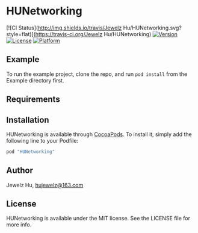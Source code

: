 # HUNetworking

[![CI Status](http://img.shields.io/travis/Jewelz Hu/HUNetworking.svg?style=flat)](https://travis-ci.org/Jewelz Hu/HUNetworking)
[![Version](https://img.shields.io/cocoapods/v/HUNetworking.svg?style=flat)](http://cocoapods.org/pods/HUNetworking)
[![License](https://img.shields.io/cocoapods/l/HUNetworking.svg?style=flat)](http://cocoapods.org/pods/HUNetworking)
[![Platform](https://img.shields.io/cocoapods/p/HUNetworking.svg?style=flat)](http://cocoapods.org/pods/HUNetworking)

## Example

To run the example project, clone the repo, and run `pod install` from the Example directory first.

## Requirements

## Installation

HUNetworking is available through [CocoaPods](http://cocoapods.org). To install
it, simply add the following line to your Podfile:

```ruby
pod "HUNetworking"
```

## Author

Jewelz Hu, hujewelz@163.com

## License

HUNetworking is available under the MIT license. See the LICENSE file for more info.
